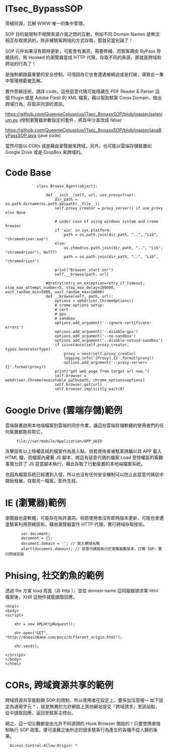 # ITsec_BypassSOP
旁繞同源，瓦解 WWW 唯一的集中管理。

SOP 目的是限制不相關來源介面之間的互動，例如不同 Domain Names 是無法相互存取資訊的，除非被駭客跨域的方式存取，那就另當別論了！

SOP 元件如果沒有即時更新，可能會有漏洞，需要修補，而駭客藉由 ByPass 旁繞技術，將 Hooked 的瀏覽器當成 HTTP 代理，存取不同的來源，那就是跨域和跨站的行為了！

是強制網路最重要的安全控制，可惜因為它也會遭遇被繞過或是打破，導致此一集中管理規範被瓦解。

實作旁繞技術，請詳 code。這些惡意代碼可能隱藏在 PDF Reader & Parser 這個 Plugin 或是 Adobe Flash 的 XML 檔案，藉以幫助駭客 Cross Domain，做出跨域行為，存取非同源的資訊。

https://github.com/QueenieCplusplus/ITsec_BypassSOP/blob/master/selenium.py (控制瀏覽器參數設定的套件，將其中沙盒改成 false)

https://github.com/QueenieCplusplus/ITsec_BypassSOP/blob/master/javaByPassSOP.java (jave code)

當然可能以 CORs 或是藉由瀏覽器來跨域，另外，也可能以雲端存儲裝置如 Google Drive 或是 DropBox 來跨域的。

# Code Base

                  class Browse_Agent(object):

                      def __init__(self, url, use_proxy=True):
                          dir_path = os.path.dirname(os.path.abspath(__file__))
                          self.proxy_creator = proxy_server() if use_proxy else None

                          # under case of using windows system and crome browser
                          if 'win' in sys.platform:
                              path = os.path.join(dir_path, "..", "Lib", "chromedriver.exe")
                          else:
                              os.chmod(os.path.join(dir_path, "..", "Lib", "chromedriver"), 0o777)
                              path = os.path.join(dir_path, "..", "Lib", "chromedriver")

                          print("Browser start on!")
                          self.__browse(path, url)

                      #@retry(retry_on_exception=retry_if_timeout, stop_max_attempt_number=5, stop_max_delay=100000, wait_random_min=5000, wait_random_max=10000)
                      def __browse(self, path, url):
                          options = webdriver.ChromeOptions()
                          # crome options setup:
                          # cert
                          # gpu
                          # sandbox
                          options.add_argument('--ignore-certificate-errors')
                          options.add_argument('--disable-gpu')
                          options.add_argument('--no-sandbox')
                          options.add_argument('--disable-setuid-sandbox')
                          if isinstance(self.proxy_creator, types.GeneratorType):
                              proxy = next(self.proxy_creator)
                              logging.info('[Proxy] {}'.format(proxy))
                              options.add_argument('--proxy-server={}'.format(proxy))
                          print("get web page from target url now.")
                          self.browser = webdriver.Chrome(executable_path=path, chrome_options=options)
                          self.browser.get(url)
                          self.browser.implicitly_wait(8)

# Google Drive (雲端存儲)範例

雲端裝置啟用本地端檔案到雲端的同步作業，讓這些雲端存儲軟體的使用者們的任何裝置都能存取它。

         file://var/mobile/Application/APP_UUID
         
攻擊屆有以上特權區域的檔案作為進入點。倘若使用者被駭客誘騙以其 APP 載入 HTML 檔，而檔案內藏著 JS 腳本，將這有惡意代碼的檔案 Load 至特權區的客觀事實允許了 JS 惡意腳本執行，藉此存取了行動裝置的本地端檔案系統。

也因為檔案系統已經遭到入侵，所以也沒有任何安全機制可以防止此惡意代碼從中開始發展，存取另一檔案，節外生枝。

# IE (瀏覽器)範例

瀏覽器也是軟體，可能存在些許漏洞，倘若使用者沒有即時版本更新，可能也會遭逢駭客利用旁繞技術，藉由瀏覽器當作 HTTP 代理，實行跨域存取技術。

           var document;
           document = {};
           document.domain = ''; // 寫入網域名稱
           alert(document.domain); // 惡意代碼能執行於瀏覽器舊版本，打開 SOP，實行跨域存取

# Phising, 社交釣魚的範例

透過 file 方案 load 頁面（非 http ），並從 domain name 這伺服器請求某 html 檔案後，XHR 這物件就能讀取回應。

    <html>
    <body>
    <script>
        
        xhr = new XMLHttpRequest();
        
        xhr.open("GET", "http://domainName.com/pocs/different_origin.html");
        
        xhr.send();
       
    </script>
    </body>
    </html>

# CORs, 跨域資源共享的範例

跨域資源共享能鬆開 SOP 的限制，所以使用者在設定上，要多加注意喔～ 如下設定為通用字元 * ，就是無異於允許網路上其他網站提交『跨域請求』至該站點，從中讀取回應，返回至駭客主控台。

總之，這一切災難都是由允許不同源頭的 Hook Browser 開始的！只要使用者強制執行 SOP 政策，便可遠離之後所述的很多駭客行為產生的各種不從人願的後果。

      Access-Control-Allow-Origin: *





